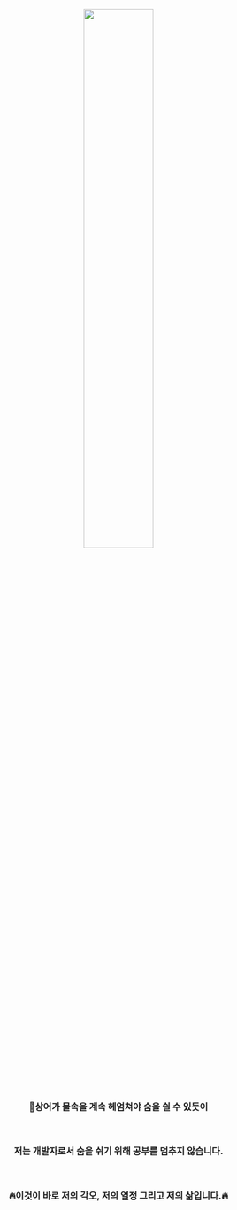 <p align="center">
  <img src="https://github.com/lyh990517/lyh990517/assets/45873564/ad095710-4772-4e4d-bb47-1791aa8188b1" width="50%" />
</p>

<h3 align="center">🦈상어가 물속을 계속 헤엄쳐야 숨을 쉴 수 있듯이</h3>
<br> 
<h3 align="center">저는 개발자로서 숨을 쉬기 위해 공부를 멈추지 않습니다.</h3>
<br> 
<h3 align="center">🔥이것이 바로 저의 각오, 저의 열정 그리고 저의 삶입니다.🔥</h3>

